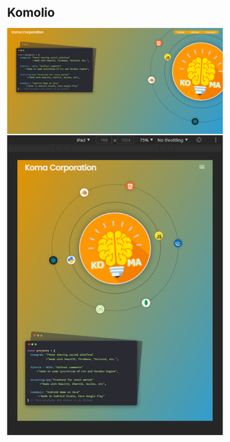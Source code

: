 # Komolio

<img src='https://github.com/Ivan-Corporation/Komolio/blob/main/2.png'>

<img src='https://github.com/Ivan-Corporation/Komolio/blob/main/1.png'>

